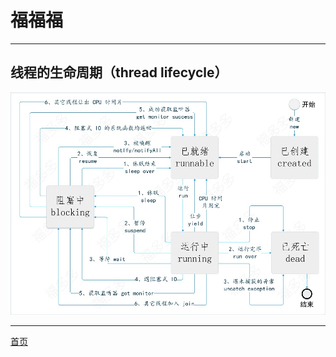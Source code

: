 # 福福福
-------------------------------------------------------------------------------------------
## 线程的生命周期（thread lifecycle）
![线程的生命周期](image/thread-life-cycle.jpg "线程生命周期（thread lifecycle）")

-------------------------------------------------------------------------------------------

[首页](/)